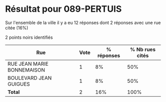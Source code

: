 # Résultat pour 089-PERTUIS

Sur l'ensemble de la ville il y a eu 12 réponses dont 2 réponses avec une rue citée (16%)

2 points noirs identifiés

| Rue | Vote | % réponses | % Nb rues cités|
|-----|------|------------|----------------|
| RUE JEAN MARIE BONNEMAISON | 1 | 8% | 50%|
| BOULEVARD JEAN GUIGUES | 1 | 8% | 50%|
| **Total** | 2 | 16% | 100%|
